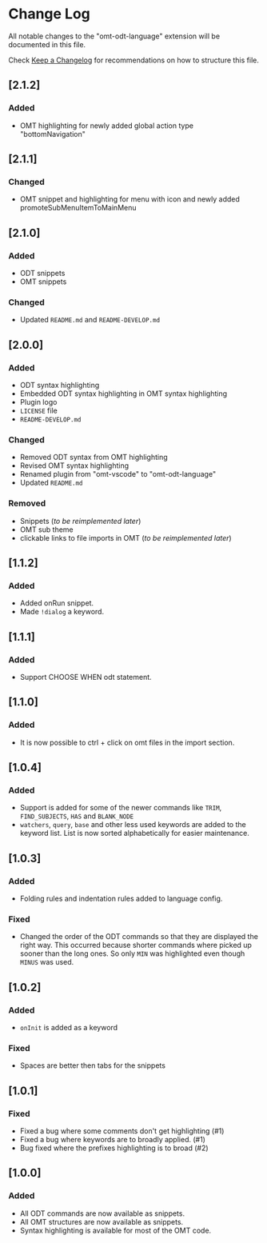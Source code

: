<!-- markdownlint-disable no-duplicate-header -->
# Change Log

All notable changes to the "omt-odt-language" extension will be documented in this file.

Check [Keep a Changelog](http://keepachangelog.com/) for recommendations on how to structure this file.

## [2.1.2]

### Added

- OMT highlighting for newly added global action type "bottomNavigation"

## [2.1.1]

### Changed

- OMT snippet and highlighting for menu with icon and newly added promoteSubMenuItemToMainMenu

## [2.1.0]

### Added

- ODT snippets
- OMT snippets

### Changed

- Updated `README.md` and `README-DEVELOP.md`

## [2.0.0]

### Added

- ODT syntax highlighting
- Embedded ODT syntax highlighting in OMT syntax highlighting
- Plugin logo
- `LICENSE` file
- `README-DEVELOP.md`

### Changed

- Removed ODT syntax from OMT highlighting
- Revised OMT syntax highlighting
- Renamed plugin from "omt-vscode" to "omt-odt-language"
- Updated `README.md`

### Removed

- Snippets (*to be reimplemented later*)
- OMT sub theme
- clickable links to file imports in OMT (*to be reimplemented later*)

## [1.1.2]

### Added

- Added onRun snippet.
- Made `!dialog` a keyword.

## [1.1.1]

### Added

- Support CHOOSE WHEN odt statement.

## [1.1.0]

### Added

- It is now possible to ctrl + click on omt files in the import section.

## [1.0.4]

### Added

- Support is added for some of the newer commands like `TRIM`, `FIND_SUBJECTS`, `HAS` and `BLANK_NODE`
- `watchers`, `query`, `base` and other less used keywords are added to the keyword list.
  List is now sorted alphabetically for easier maintenance.

## [1.0.3]

### Added

- Folding rules and indentation rules added to language config.

### Fixed

- Changed the order of the ODT commands so that they are displayed the right way.
  This occurred because shorter commands where picked up sooner than the long ones.
  So only `MIN` was highlighted even though `MINUS` was used.

## [1.0.2]

### Added

- `onInit` is added as a keyword

### Fixed

- Spaces are better then tabs for the snippets

## [1.0.1]

### Fixed

- Fixed a bug where some comments don't get highlighting (#1)
- Fixed a bug where keywords are to broadly applied. (#1)
- Bug fixed where the prefixes highlighting is to broad (#2)

## [1.0.0]

### Added

- All ODT commands are now available as snippets.
- All OMT structures are now available as snippets.
- Syntax highlighting is available for most of the OMT code.
